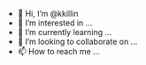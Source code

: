 - 👋 Hi, I’m @kkillin
- 👀 I’m interested in ...
- 🌱 I’m currently learning ...
- 💞️ I’m looking to collaborate on ...
- 📫 How to reach me ...

<!---
kkillin/kkillin is a ✨ special ✨ repository because its `README.md` (this file) appears on your GitHub profile.
You can click the Preview link to take a look at your changes.
--->
